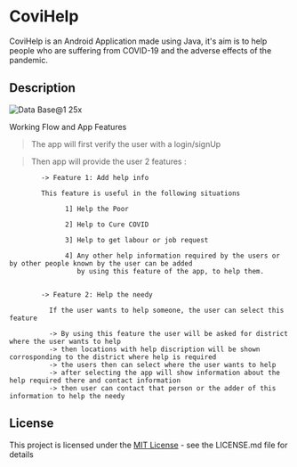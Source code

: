 # CoviHelp

CoviHelp is an Android Application made using Java, it's aim is to help people who are suffering from COVID-19 
and the adverse effects of the pandemic.

## Description

![Data Base@1 25x](https://user-images.githubusercontent.com/58695354/120900885-17dfe100-c655-11eb-8535-b0253007cd0e.png)

Working Flow and App Features

> The app will first verify the user with a login/signUp

> Then app will provide the user 2 features :

            
            -> Feature 1: Add help info
            
            This feature is useful in the following situations

		          1] Help the Poor

		          2] Help to Cure COVID 
             
	    		  3] Help to get labour or job request
		
		          4] Any other help information required by the users or by other people known by the user can be added 
		             by using this feature of the app, to help them.
            
            
            -> Feature 2: Help the needy
	    
	          If the user wants to help someone, the user can select this feature
		
              -> By using this feature the user will be asked for district where the user wants to help
              -> then locations with help discription will be shown corrosponding to the district where help is required 
              -> the users then can select where the user wants to help 
              -> after selecting the app will show information about the help required there and contact information
              -> then user can contact that person or the adder of this information to help the needy

## License

This project is licensed under the [MIT License](https://github.com/Atharva-Vijay-Khade/CoviHelp/blob/main/LICENSE) - see the LICENSE.md file for details
